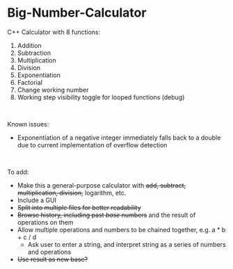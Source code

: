 # Big-Number-Calculator

C++ Calculator with 8 functions:
  1. Addition
  2. Subtraction
  3. Multiplication
  4. Division
  5. Exponentiation
  6. Factorial
  7. Change working number
  8. Working step visibility toggle for looped functions (debug)

<br>

Known issues:
  - Exponentiation of a negative integer immediately falls back to a double due to current implementation of overflow detection

<br>

To add:
  - Make this a general-purpose calculator with ~~add, subtract, multiplication, division,~~ logarithm, etc.
  - Include a GUI
  - ~~Split into multiple files for better readability~~
  - ~~Browse history, including past *base* numbers~~ and the result of operations on them
  - Allow multiple operations and numbers to be chained together, e.g. a * b + c / d
    - Ask user to enter a string, and interpret string as a series of numbers and operations
  - ~~Use result as new base?~~
